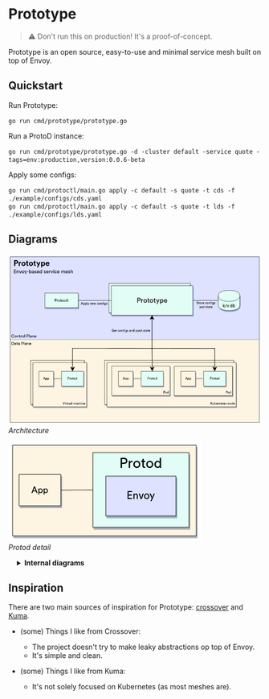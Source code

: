 # Prototype

> ⚠️ Don't run this on production! It's a proof-of-concept.

Prototype is an open source, easy-to-use and minimal service mesh built on top of Envoy.

## Quickstart

Run Prototype:
```
go run cmd/prototype/prototype.go
```

Run a ProtoD instance:
```
go run cmd/prototype/prototype.go -d -cluster default -service quote -tags=env:production,version:0.0.6-beta
```

Apply some configs:
```
go run cmd/protoctl/main.go apply -c default -s quote -t cds -f ./example/configs/cds.yaml
go run cmd/protoctl/main.go apply -c default -s quote -t lds -f ./example/configs/lds.yaml
```


## Diagrams

![architecture](/media/architecture.png)
*Architecture*

![protod-detail](/media/protod-detail.png)  
*Protod detail*


<details  style="margin-left:1.2em;">
    <summary><b>Internal diagrams</b></summary>

 
![internal-kv-datamodel](/media/internal-kv-datamodel.png)  
*Internal K/V datamodel*

![protod-internal-flows](/media/protod-internal-flows.png)  
*Internal Protod flows*
</details>

## Inspiration

There are two main sources of inspiration for Prototype: [crossover](https://github.com/mumoshu/crossover) and [Kuma](https://kuma.io/).

- (some) Things I like from Crossover: 
  - The project doesn't try to make leaky abstractions op top of Envoy. 
  - It's simple and clean.

- (some) Things I like from Kuma: 
  - It's not solely focused on Kubernetes (as most meshes are). 
